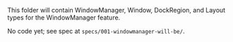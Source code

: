This folder will contain WindowManager, Window, DockRegion, and Layout types for the WindowManager feature.

No code yet; see spec at `specs/001-windowmanager-will-be/`.
